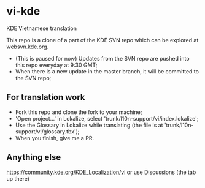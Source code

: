 # vi-kde
KDE Vietnamese translation

This repo is a clone of a part of the KDE SVN repo which can be explored at websvn.kde.org.
- (This is paused for now) Updates from the SVN repo are pushed into this repo everyday at 9:30 GMT;
- When there is a new update in the master branch, it will be committed to the SVN repo;

## For translation work
- Fork this repo and clone the fork to your machine;
- 'Open project...' in Lokalize, select 'trunk/l10n-support/vi/index.lokalize';
- Use the Glossary in Lokalize while translating (the file is at 'trunk/l10n-support/vi/glossary.tbx');
- When you finish, give me a PR.

## Anything else
https://community.kde.org/KDE_Localization/vi or use Discussions (the tab up there)
